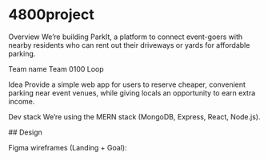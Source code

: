 # 4800project

Overview
We’re building ParkIt, a platform to connect event-goers with nearby residents who can rent out their driveways or yards for affordable parking.

Team name
Team 0100 Loop

Idea
Provide a simple web app for users to reserve cheaper, convenient parking near event venues, while giving locals an opportunity to earn extra income.

Dev stack
We’re using the MERN stack (MongoDB, Express, React, Node.js).

\## Design

Figma wireframes (Landing + Goal): <add link here when ready>



